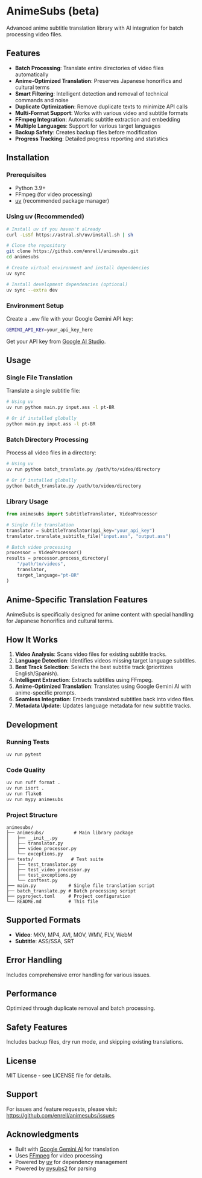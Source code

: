 # AnimeSubs (beta)

Advanced anime subtitle translation library with AI integration for batch processing video files.

## Features

- **Batch Processing**: Translate entire directories of video files automatically
- **Anime-Optimized Translation**: Preserves Japanese honorifics and cultural terms
- **Smart Filtering**: Intelligent detection and removal of technical commands and noise
- **Duplicate Optimization**: Remove duplicate texts to minimize API calls
- **Multi-Format Support**: Works with various video and subtitle formats
- **FFmpeg Integration**: Automatic subtitle extraction and embedding
- **Multiple Languages**: Support for various target languages
- **Backup Safety**: Creates backup files before modification
- **Progress Tracking**: Detailed progress reporting and statistics

## Installation

### Prerequisites

- Python 3.9+
- FFmpeg (for video processing)
- [uv](https://docs.astral.sh/uv/) (recommended package manager)

### Using uv (Recommended)

```bash
# Install uv if you haven't already
curl -LsSf https://astral.sh/uv/install.sh | sh

# Clone the repository
git clone https://github.com/enrell/animesubs.git
cd animesubs

# Create virtual environment and install dependencies
uv sync

# Install development dependencies (optional)
uv sync --extra dev
```
### Environment Setup

Create a `.env` file with your Google Gemini API key:

```bash
GEMINI_API_KEY=your_api_key_here
```

Get your API key from [Google AI Studio](https://makersuite.google.com/app/apikey).

## Usage

### Single File Translation

Translate a single subtitle file:

```bash
# Using uv
uv run python main.py input.ass -l pt-BR

# Or if installed globally
python main.py input.ass -l pt-BR
```

### Batch Directory Processing

Process all video files in a directory:

```bash
# Using uv
uv run python batch_translate.py /path/to/video/directory

# Or if installed globally
python batch_translate.py /path/to/video/directory
```

### Library Usage

```python
from animesubs import SubtitleTranslator, VideoProcessor

# Single file translation
translator = SubtitleTranslator(api_key="your_api_key")
translator.translate_subtitle_file("input.ass", "output.ass")

# Batch video processing
processor = VideoProcessor()
results = processor.process_directory(
    "/path/to/videos", 
    translator, 
    target_language="pt-BR"
)
```

## Anime-Specific Translation Features

AnimeSubs is specifically designed for anime content with special handling for Japanese honorifics and cultural terms.

## How It Works

1.  **Video Analysis**: Scans video files for existing subtitle tracks.
2.  **Language Detection**: Identifies videos missing target language subtitles.
3.  **Best Track Selection**: Selects the best subtitle track (prioritizes English/Spanish).
4.  **Intelligent Extraction**: Extracts subtitles using FFmpeg.
5.  **Anime-Optimized Translation**: Translates using Google Gemini AI with anime-specific prompts.
6.  **Seamless Integration**: Embeds translated subtitles back into video files.
7.  **Metadata Update**: Updates language metadata for new subtitle tracks.

## Development

### Running Tests

```bash
uv run pytest
```

### Code Quality

```bash
uv run ruff format .
uv run isort .
uv run flake8
uv run mypy animesubs
```

### Project Structure

```
animesubs/
├── animesubs/           # Main library package
│   ├── __init__.py
│   ├── translator.py
│   ├── video_processor.py
│   └── exceptions.py
├── tests/              # Test suite
│   ├── test_translator.py
│   ├── test_video_processor.py
│   ├── test_exceptions.py
│   └── conftest.py
├── main.py            # Single file translation script
├── batch_translate.py # Batch processing script
├── pyproject.toml     # Project configuration
└── README.md          # This file
```

## Supported Formats

- **Video**: MKV, MP4, AVI, MOV, WMV, FLV, WebM
- **Subtitle**: ASS/SSA, SRT

## Error Handling

Includes comprehensive error handling for various issues.

## Performance

Optimized through duplicate removal and batch processing.

## Safety Features

Includes backup files, dry run mode, and skipping existing translations.

## License

MIT License - see LICENSE file for details.

## Support

For issues and feature requests, please visit:
https://github.com/enrell/animesubs/issues

## Acknowledgments

- Built with [Google Gemini AI](https://ai.google.dev/) for translation
- Uses [FFmpeg](https://ffmpeg.org/) for video processing
- Powered by [uv](https://docs.astral.sh/uv/) for dependency management
- Powered by [pysubs2](https://github.com/tkarabela/pysubs2) for parsing
